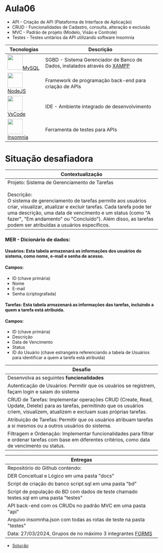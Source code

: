 # Aula06
- API - Criação de API (Plataforma de Interface de Aplicação)
- CRUD - Funcionalidades de Cadastro, consulta, alteração e exclusão
- MVC - Padrão de projeto (Modelo, Visão e Controle)
- Testes - Testes unitários da API utilizando software Insomnia

|Tecnologias|Descrição|
|-|-|
|<img src="https://w7.pngwing.com/pngs/717/111/png-transparent-mysql-round-logo-tech-companies-thumbnail.png" style="width:50px;">[MySQL](https://dev.mysql.com/doc/refman/8.0/en/join.html)|SGBD - Sistema Gerenciador de Banco de Dados, instalados através do [XAMPP](https://www.apachefriends.org/pt_br/index.html)|
|<img src="https://static-00.iconduck.com/assets.00/node-js-icon-454x512-nztofx17.png" style="width:50px;">[NodeJS](https://nodejs.org/en)|Framework de programação back-end para criação de APIs|
|<img src="https://logowik.com/content/uploads/images/visual-studio-code7642.jpg" style="width:50px;">[VsCode](https://code.visualstudio.com/)|IDE - Ambiente integrado de desenvolvimento|
|<img src="https://seeklogo.com/images/I/insomnia-logo-A35E09EB19-seeklogo.com.png" style="width:50px;"> [Insomnia](https://insomnia.rest/)|Ferramenta de testes para APIs|

# Situação desafiadora
|Contextualização|
|-|
|Projeto: Sistema de Gerenciamento de Tarefas<br><br>Descrição:<br>O sistema de gerenciamento de tarefas permite aos usuários criar, visualizar, atualizar e excluir tarefas. Cada tarefa pode ter uma descrição, uma data de vencimento e um status (como "A fazer", "Em andamento" ou "Concluído"). Além disso, as tarefas podem ser atribuídas a usuários específicos.|

### MER - Dicionário de dados:
#### Usuários: Esta tabela armazenará as informações dos usuários do sistema, como nome, e-mail e senha de acesso.
#### Campos:
- ID (chave primária)
- Nome
- E-mail
- Senha (criptografada)

#### Tarefas: Esta tabela armazenará as informações das tarefas, incluindo a quem a tarefa está atribuída.
#### Campos:
- ID (chave primária)
- Descrição
- Data de Vencimento
- Status
- ID do Usuário (chave estrangeira referenciando a tabela de Usuários para identificar a quem a tarefa está atribuída)

|Desafio|
|-|
|Desenvolva as seguintes **funcionalidades**|
|Autenticação de Usuários: Permitir que os usuários se registrem, façam login e saiam do sistema|
|CRUD de Tarefas: Implementar operações CRUD (Create, Read, Update, Delete) para as tarefas, permitindo que os usuários criem, visualizem, atualizem e excluam suas próprias tarefas.|
|Atribuição de Tarefas: Permitir que os usuários atribuam tarefas a si mesmos ou a outros usuários do sistema.|
|Filtragem e Ordenação: Implementar funcionalidades para filtrar e ordenar tarefas com base em diferentes critérios, como data de vencimento ou status.|

|Entregas|
|-|
|Repositório do Github contendo:|
|DER Conceitual e Lógico em uma pasta "docs"|
|Script de criação do banco script.sql em uma pasta "bd"|
|Script de população do BD com dados de teste chamado testes.sql em uma pasta "testes"|
|API back-end com os CRUDs no padrão MVC em uma pasta "api"|
|Arquivo insomnha.json com todas as rotas de teste na pasta "testes"|
|Data: 27/03/2024, Grupos de no máximo 3 integrantes [FORMS](https://docs.google.com/forms/d/e/1FAIpQLSdSYTgmAhnCsbJWS5hWTHdLNjjafd-mmhee2AEYSLhBO9iOqA/viewform?usp=sf_link)|

- [Solução](https://github.com/wellifabio/tarefas)